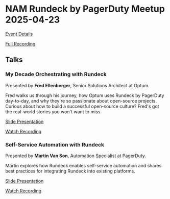 # NAM Rundeck by PagerDuty Meetup 2025-04-23

[Event Details](https://community.pagerduty.com/events/nam-rundeck-by-pagerduty-meetup-54)

[Full Recording](https://www.youtube.com/watch?v=DYise5lUwaE)

## Talks

### My Decade Orchestrating with Rundeck

Presented by **Fred Ellenberger**, Senior Solutions Architect at Optum.

Fred walks us through his journey, how Optum uses Rundeck by PagerDuty day-to-day, and why they're so passionate about open-source projects. Curious about how to build a successful open-source culture? Fred's got the real-world stories you won't want to miss.

[Slide Presentation]([2025%20April]%20NAM%20Rundeck%20by%20PagerDuty%20Meetup.pdf)

[Watch Recording](https://youtu.be/DYise5lUwaE?feature=shared&t=396)

### Self-Service Automation with Rundeck

Presented by **Martin Van Son**, Automation Specialist at PagerDuty.

Martin explores how Rundeck enables self-service automation and shares best practices for integrating Rundeck into existing platforms.

[Slide Presentation]([2025%20April]%20NAM%20Rundeck%20by%20PagerDuty%20Meetup.pdf)

[Watch Recording](https://youtu.be/DYise5lUwaE?feature=shared&t=1640)
